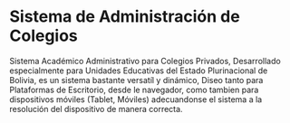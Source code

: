 Sistema de Administración de Colegios
====

Sistema Académico Administrativo para Colegios Privados, Desarrollado especialmente para Unidades Educativas del Estado Plurinacional de Bolivia, es un sistema bastante versatíl y dinámico, Diseo tanto para Plataformas de Escritorio, desde le navegador, como tambien para dispositivos móviles (Tablet, Móviles) adecuandonse el sistema a la resolución del dispositivo de manera correcta. 